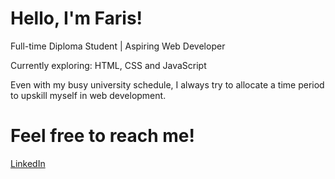 # Hello, I'm Faris!

Full-time Diploma Student | Aspiring Web Developer

Currently exploring: HTML, CSS and JavaScript

Even with my busy university schedule, I always try to allocate a time period to upskill myself in web development.

# Feel free to reach me!

[LinkedIn](https://www.linkedin.com/in/farisazrie/)

<!---
frzrie/frzrie is a ✨ special ✨ repository because its `README.md` (this file) appears on your GitHub profile.
You can click the Preview link to take a look at your changes.
--->
